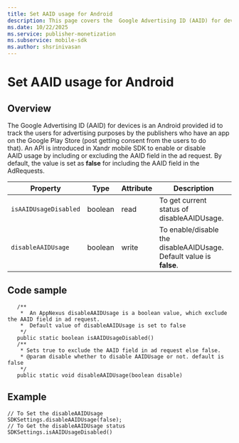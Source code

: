 ```yaml
---
title: Set AAID usage for Android
description: This page covers the  Google Advertising ID (AAID) for devices which is an Android provided id to track the users for advertising purposes by the publishers who have an app on the Google Play Store.
ms.date: 10/22/2025
ms.service: publisher-monetization
ms.subservice: mobile-sdk
ms.author: shsrinivasan
---
```



# Set AAID usage for Android

## Overview

The Google Advertising ID (AAID) for devices is an Android provided id to track the users for advertising purposes by the publishers who have an app on the Google Play Store (post getting consent from the users to do that). An API is introduced in Xandr mobile SDK to enable or disable AAID usage by including or excluding the AAID field in the ad request. By default, the value is set as **false** for including the AAID field in the AdRequests.

| Property | Type | Attribute | Description |
|--|--|--|--|
| `isAAIDUsageDisabled` | boolean | read | To get current status of disableAAIDUsage. |
| `disableAAIDUsage` | boolean | write | To enable/disable the disableAAIDUsage. Default value is **false**. |

## Code sample
```
   /**
    *  An AppNexus disableAAIDUsage is a boolean value, which exclude the AAID field in ad request.
    *  Default value of disableAAIDUsage is set to false
    */
   public static boolean isAAIDUsageDisabled()
   /**
    * Sets true to exclude the AAID field in ad request else false.
    * @param disable whether to disable AAIDUsage or not. default is false
    */
   public static void disableAAIDUsage(boolean disable)
```

## Example

```
// To Set the disableAAIDUsage
SDKSettings.disableAAIDUsage(false);
// To Get the disableAAIDUsage status
SDKSettings.isAAIDUsageDisabled()
```
